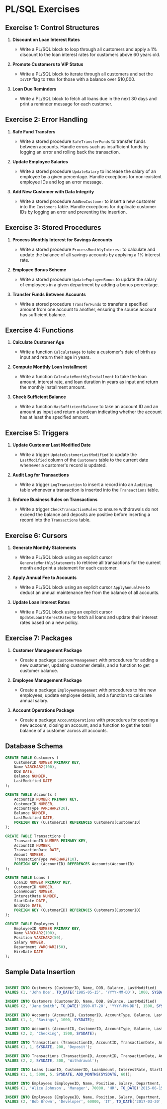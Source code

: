 # PL/SQL Exercises

## Exercise 1: Control Structures

1. **Discount on Loan Interest Rates**
    - Write a PL/SQL block to loop through all customers and apply a 1% discount to the loan interest rates for customers above 60 years old.

2. **Promote Customers to VIP Status**
    - Write a PL/SQL block to iterate through all customers and set the `IsVIP` flag to `TRUE` for those with a balance over $10,000.

3. **Loan Due Reminders**
    - Write a PL/SQL block to fetch all loans due in the next 30 days and print a reminder message for each customer.

## Exercise 2: Error Handling

1. **Safe Fund Transfers**
    - Write a stored procedure `SafeTransferFunds` to transfer funds between accounts. Handle errors such as insufficient funds by logging an error and rolling back the transaction.

2. **Update Employee Salaries**
    - Write a stored procedure `UpdateSalary` to increase the salary of an employee by a given percentage. Handle exceptions for non-existent employee IDs and log an error message.

3. **Add New Customer with Data Integrity**
    - Write a stored procedure `AddNewCustomer` to insert a new customer into the `Customers` table. Handle exceptions for duplicate customer IDs by logging an error and preventing the insertion.

## Exercise 3: Stored Procedures

1. **Process Monthly Interest for Savings Accounts**
    - Write a stored procedure `ProcessMonthlyInterest` to calculate and update the balance of all savings accounts by applying a 1% interest rate.

2. **Employee Bonus Scheme**
    - Write a stored procedure `UpdateEmployeeBonus` to update the salary of employees in a given department by adding a bonus percentage.

3. **Transfer Funds Between Accounts**
    - Write a stored procedure `TransferFunds` to transfer a specified amount from one account to another, ensuring the source account has sufficient balance.

## Exercise 4: Functions

1. **Calculate Customer Age**
    - Write a function `CalculateAge` to take a customer's date of birth as input and return their age in years.

2. **Compute Monthly Loan Installment**
    - Write a function `CalculateMonthlyInstallment` to take the loan amount, interest rate, and loan duration in years as input and return the monthly installment amount.

3. **Check Sufficient Balance**
    - Write a function `HasSufficientBalance` to take an account ID and an amount as input and return a boolean indicating whether the account has at least the specified amount.

## Exercise 5: Triggers

1. **Update Customer Last Modified Date**
    - Write a trigger `UpdateCustomerLastModified` to update the `LastModified` column of the `Customers` table to the current date whenever a customer's record is updated.

2. **Audit Log for Transactions**
    - Write a trigger `LogTransaction` to insert a record into an `AuditLog` table whenever a transaction is inserted into the `Transactions` table.

3. **Enforce Business Rules on Transactions**
    - Write a trigger `CheckTransactionRules` to ensure withdrawals do not exceed the balance and deposits are positive before inserting a record into the `Transactions` table.

## Exercise 6: Cursors

1. **Generate Monthly Statements**
    - Write a PL/SQL block using an explicit cursor `GenerateMonthlyStatements` to retrieve all transactions for the current month and print a statement for each customer.

2. **Apply Annual Fee to Accounts**
    - Write a PL/SQL block using an explicit cursor `ApplyAnnualFee` to deduct an annual maintenance fee from the balance of all accounts.

3. **Update Loan Interest Rates**
    - Write a PL/SQL block using an explicit cursor `UpdateLoanInterestRates` to fetch all loans and update their interest rates based on a new policy.

## Exercise 7: Packages

1. **Customer Management Package**
    - Create a package `CustomerManagement` with procedures for adding a new customer, updating customer details, and a function to get customer balance.

2. **Employee Management Package**
    - Create a package `EmployeeManagement` with procedures to hire new employees, update employee details, and a function to calculate annual salary.

3. **Account Operations Package**
    - Create a package `AccountOperations` with procedures for opening a new account, closing an account, and a function to get the total balance of a customer across all accounts.

## Database Schema

```sql
CREATE TABLE Customers (
    CustomerID NUMBER PRIMARY KEY,
    Name VARCHAR2(100),
    DOB DATE,
    Balance NUMBER,
    LastModified DATE
);

CREATE TABLE Accounts (
    AccountID NUMBER PRIMARY KEY,
    CustomerID NUMBER,
    AccountType VARCHAR2(20),
    Balance NUMBER,
    LastModified DATE,
    FOREIGN KEY (CustomerID) REFERENCES Customers(CustomerID)
);

CREATE TABLE Transactions (
    TransactionID NUMBER PRIMARY KEY,
    AccountID NUMBER,
    TransactionDate DATE,
    Amount NUMBER,
    TransactionType VARCHAR2(10),
    FOREIGN KEY (AccountID) REFERENCES Accounts(AccountID)
);

CREATE TABLE Loans (
    LoanID NUMBER PRIMARY KEY,
    CustomerID NUMBER,
    LoanAmount NUMBER,
    InterestRate NUMBER,
    StartDate DATE,
    EndDate DATE,
    FOREIGN KEY (CustomerID) REFERENCES Customers(CustomerID)
);

CREATE TABLE Employees (
    EmployeeID NUMBER PRIMARY KEY,
    Name VARCHAR2(100),
    Position VARCHAR2(50),
    Salary NUMBER,
    Department VARCHAR2(50),
    HireDate DATE
);
```

## Sample Data Insertion

```sql

INSERT INTO Customers (CustomerID, Name, DOB, Balance, LastModified)
VALUES (1, 'John Doe', TO_DATE('1985-05-15', 'YYYY-MM-DD'), 1000, SYSDATE);

INSERT INTO Customers (CustomerID, Name, DOB, Balance, LastModified)
VALUES (2, 'Jane Smith', TO_DATE('1990-07-20', 'YYYY-MM-DD'), 1500, SYSDATE);

INSERT INTO Accounts (AccountID, CustomerID, AccountType, Balance, LastModified)
VALUES (1, 1, 'Savings', 1000, SYSDATE);

INSERT INTO Accounts (AccountID, CustomerID, AccountType, Balance, LastModified)
VALUES (2, 2, 'Checking', 1500, SYSDATE);

INSERT INTO Transactions (TransactionID, AccountID, TransactionDate, Amount, TransactionType)
VALUES (1, 1, SYSDATE, 200, 'Deposit');

INSERT INTO Transactions (TransactionID, AccountID, TransactionDate, Amount, TransactionType)
VALUES (2, 2, SYSDATE, 300, 'Withdrawal');

INSERT INTO Loans (LoanID, CustomerID, LoanAmount, InterestRate, StartDate, EndDate)
VALUES (1, 1, 5000, 5, SYSDATE, ADD_MONTHS(SYSDATE, 60));

INSERT INTO Employees (EmployeeID, Name, Position, Salary, Department, HireDate)
VALUES (1, 'Alice Johnson', 'Manager', 70000, 'HR', TO_DATE('2015-06-15', 'YYYY-MM-DD'));

INSERT INTO Employees (EmployeeID, Name, Position, Salary, Department, HireDate)
VALUES (2, 'Bob Brown', 'Developer', 60000, 'IT', TO_DATE('2017-03-20', 'YYYY-MM-DD'));
```
